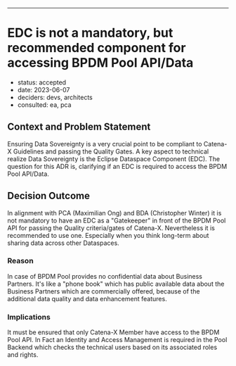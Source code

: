 <!-- Template based on: https://adr.github.io/madr/ -->

<!-- # These are optional elements. Feel free to remove any of them.
# status: {proposed | rejected | accepted | deprecated | … | superseded by [ADR-0005](0005-example.md)}
# date: {YYYY-MM-DD when the decision was last updated}
# deciders: {list everyone involved in the decision}
# consulted: {list everyone whose opinions are sought (typically subject-matter experts); and with whom there is a two-way communication}
# informed: {list everyone who is kept up-to-date on progress; and with whom there is a one-way communication} -->
---
<!-- we need to disable MD025, because we use the different heading "ADR Template" in the homepage (see above) than it is foreseen in the template -->
<!-- markdownlint-disable-next-line MD025 -->
# EDC is not a mandatory, but recommended component for accessing BPDM Pool API/Data

* status: accepted
* date: 2023-06-07
* deciders: devs, architects
* consulted: ea, pca 

## Context and Problem Statement
Ensuring Data Sovereignty is a very crucial point to be compliant to Catena-X Guidelines and passing the Quality Gates. A key aspect to technical realize Data Sovereignty is the Eclipse Dataspace Component (EDC). The question for this ADR is, clarifying if an EDC is required to access the BPDM Pool API/Data.

## Decision Outcome
In alignment with PCA (Maximilian Ong) and BDA (Christopher Winter) it is not mandatory to have an EDC as a "Gatekeeper" in front of the BPDM Pool API for passing the Quality criteria/gates of Catena-X. Nevertheless it is recommended to use one. Especially when you think long-term about sharing data across other Dataspaces.

### Reason
In case of BPDM Pool provides no confidential data about Business Partners. It's like a "phone book" which has public available data about the Business Partners which are commercially offered, because of the additional data quality and data enhancement features.

### Implications
It must be ensured that only Catena-X Member have access to the BPDM Pool API. In Fact an Identity and Access Management is required in the Pool Backend which checks the technical users based on its associated roles and rights.